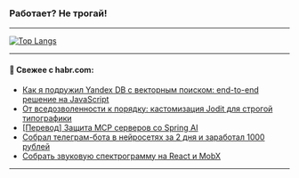 ### Работает? Не трогай!

---
<!--
#### 🛠️ Technical stack:

![Java](https://img.shields.io/badge/Java-informational?logo=Oracle&style=flat&logoColor=white&color=FF4500)
![Kotlin](https://img.shields.io/badge/Kotlin-informational?logo=Kotlin&style=flat&logoColor=white&color=774D97)
![TS](https://img.shields.io/badge/TypeScript-informational?logo=typeScript&style=flat&logoColor=black&color=017acc)
![Python](https://img.shields.io/badge/Python-informational?logo=Python&style=flat&logoColor=black&color=ffdd54) <br>
![Spring](https://img.shields.io/badge/Spring-informational?logo=Spring&style=flat&logoColor=white&color=6DB33F) 
![SpringBoot](https://img.shields.io/badge/SpringBoot-informational?logo=SpringBoot&style=flat&logoColor=white&color=6DB33F)
![Nest](https://img.shields.io/badge/NestJS-informational?logo=NestJS&style=flat&logoColor=white&color=E0234E) 
![NodeJS](https://img.shields.io/badge/NodeJS-informational?logo=node.js&style=flat&logoColor=white&color=70A760)<br>
![PostgreSQL](https://img.shields.io/badge/PostgreSQL-informational?logo=PostgreSQL&style=flat&logoColor=white&color=DAA520)
![MongoDB](https://img.shields.io/badge/MongoDB-informational?logo=MongoDB&style=flat&logoColor=white&color=870000)
![Apache](https://img.shields.io/badge/Apache-informational?logo=apache&style=flat&logoColor=white&color=f74e28)

___ 
-->

<!--- #### 🛠️ : --->

[![Top Langs](https://github-readme-stats-82jvfl3w3-advtsettinggmailcoms-projects.vercel.app/api/top-langs/?username=zloylis&langs_count=10&hide_title=true&title_color=e6edf3&size_weight=0.5&count_weight=0.5&layout=compact&hide_progress=true&hide_border=true&theme=dracula&hide=css,makefile,cmake)](https://github.com/zloylis)

<!---


####  :octocat:&nbsp;&nbsp; Статистика:

![GitHub stats](https://github-readme-stats-u2qms2cxw-advtsettinggmailcoms-projects.vercel.app/api?username=zloylis&show_icons=true&hide_border=true&theme=dracula&title_color=e6edf3&include_all_commits=true&count_private=true&hide_rank=false&hide_title=true&rank_icon=github)
-->
---

#### 💬 Свежее с habr.com:

<!-- BLOG-POST-LIST:START -->
- [Как я подружил Yandex DB с векторным поиском: end-to-end решение на JavaScript](https://habr.com/ru/articles/955078/?utm_source=habrahabr&utm_medium=rss&utm_campaign=955078)
- [От вседозволенности к порядку: кастомизация Jodit для строгой типографики](https://habr.com/ru/companies/reksoft/articles/955046/?utm_source=habrahabr&utm_medium=rss&utm_campaign=955046)
- [[Перевод] Защита MCP серверов со Spring AI](https://habr.com/ru/companies/spring_aio/articles/955060/?utm_source=habrahabr&utm_medium=rss&utm_campaign=955060)
- [Собрал телеграм-бота в нейросетях за 2 дня и заработал 1000 рублей](https://habr.com/ru/articles/955058/?utm_source=habrahabr&utm_medium=rss&utm_campaign=955058)
- [Собрать звуковую спектрограмму на React и MobX](https://habr.com/ru/companies/kts/articles/955044/?utm_source=habrahabr&utm_medium=rss&utm_campaign=955044)
<!-- BLOG-POST-LIST:END -->

---

